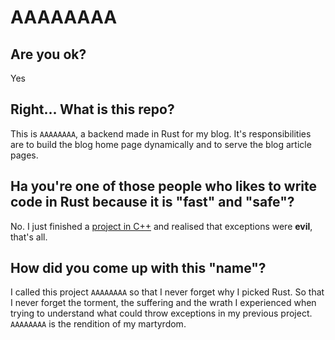# AAAAAAAA

## Are you ok?
Yes

## Right... What is this repo?
This is `AAAAAAAA`, a backend made in Rust for my blog. It's responsibilities are to build the blog home page dynamically and to serve the blog article pages.

## Ha you're one of those people who likes to write code in Rust because it is "fast" and "safe"?
No. I just finished a [project in C++](https://github.com/HugoBde/blog_bob) and realised that exceptions were **evil**, that's all.

## How did you come up with this "name"?
I called this project `AAAAAAAA` so that I never forget why I picked Rust. So that I never forget the torment, the suffering and the wrath I experienced when trying to understand what could throw exceptions in my previous project. `AAAAAAAA` is the rendition of my martyrdom.